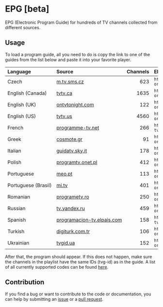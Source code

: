 # EPG [beta]

EPG (Electronic Program Guide) for hundreds of TV channels collected from different sources.

## Usage

To load a program guide, all you need to do is copy the link to one of the guides from the list below and paste it into your favorite player.

<table>
  <thead>
    <tr><th align="left">Language</th><th align="left">Source</th><th align="left">Channels</th><th align="left">EPG</th></tr>
  </thead>
  <tbody>
    <tr><td align="left" nowrap>Czech</td><td align="left" nowrap><a href="https://m.tv.sms.cz/">m.tv.sms.cz</a></td><td align="right">623</td><td align="left" nowrap><code>https://iptv-org.github.io/epg/guides/m.tv.sms.cz.guide.xml</code></td></tr>
    <tr><td align="left" nowrap>English (Canada)</td><td align="left" nowrap><a href="https://www.tvtv.ca/">tvtv.ca</a></td><td align="right">1635</td><td align="left" nowrap><code>https://iptv-org.github.io/epg/guides/tvtv.ca.guide.xml</code></td></tr>
    <tr><td align="left" nowrap>English (UK)</td><td align="left" nowrap><a href="https://www.ontvtonight.com/uk/guide/">ontvtonight.com</a></td><td align="right">122</td><td align="left" nowrap><code>https://iptv-org.github.io/epg/guides/ontvtonight.com.guide.xml</code></td></tr>
    <tr><td align="left" nowrap>English (US)</td><td align="left" nowrap><a href="https://www.tvtv.us/">tvtv.us</a></td><td align="right">4560</td><td align="left" nowrap><code>https://iptv-org.github.io/epg/guides/tvtv.us.guide.xml</code></td></tr>
    <tr><td align="left" nowrap>French</td><td align="left" nowrap><a href="https://www.programme-tv.net/">programme-tv.net</a></td><td align="right">266</td><td align="left" nowrap><code>https://iptv-org.github.io/epg/guides/programme-tv.net.guide.xml</code></td></tr>
    <tr><td align="left" nowrap>Greek</td><td align="left" nowrap><a href="https://www.cosmote.gr/cosmotetv/residential/program">cosmote.gr</a></td><td align="right">91</td><td align="left" nowrap><code>https://iptv-org.github.io/epg/guides/cosmote.gr.guide.xml</code></td></tr>
    <tr><td align="left" nowrap>Italian</td><td align="left" nowrap><a href="https://guidatv.sky.it/canali">guidatv.sky.it</a></td><td align="right">178</td><td align="left" nowrap><code>https://iptv-org.github.io/epg/guides/guidatv.sky.it.guide.xml</code></td></tr>
    <tr><td align="left" nowrap>Polish</td><td align="left" nowrap><a href="https://programtv.onet.pl/">programtv.onet.pl</a></td><td align="right">412</td><td align="left" nowrap><code>https://iptv-org.github.io/epg/guides/programtv.onet.pl.guide.xml</code></td></tr>
    <tr><td align="left" nowrap>Portuguese</td><td align="left" nowrap><a href="https://www.meo.pt/tv/canais-programacao/guia-tv">meo.pt</a></td><td align="right">113</td><td align="left" nowrap><code>https://iptv-org.github.io/epg/guides/meo.pt.guide.xml</code></td></tr>
    <tr><td align="left" nowrap>Portuguese (Brasil)</td><td align="left" nowrap><a href="https://mi.tv/br/programacao">mi.tv</a></td><td align="right">401</td><td align="left" nowrap><code>https://iptv-org.github.io/epg/guides/mi.tv.guide.xml</code></td></tr>
    <tr><td align="left" nowrap>Romanian</td><td align="left" nowrap><a href="https://www.programetv.ro/posturi-tv/toate/">programetv.ro</a></td><td align="right">250</td><td align="left" nowrap><code>https://iptv-org.github.io/epg/guides/programetv.ro.guide.xml</code></td></tr>
    <tr><td align="left" nowrap>Russian</td><td align="left" nowrap><a href="https://tv.yandex.ru/">tv.yandex.ru</a></td><td align="right">459</td><td align="left" nowrap><code>https://iptv-org.github.io/epg/guides/tv.yandex.ru.guide.xml</code></td></tr>
    <tr><td align="left" nowrap>Spanish</td><td align="left" nowrap><a href="https://programacion-tv.elpais.com/">programacion-tv.elpais.com</a></td><td align="right">158</td><td align="left" nowrap><code>https://iptv-org.github.io/epg/guides/programacion-tv.elpais.com.guide.xml</code></td></tr>
    <tr><td align="left" nowrap>Turkish</td><td align="left" nowrap><a href="https://www.digiturk.com.tr/yayin-akisi">digiturk.com.tr</a></td><td align="right">106</td><td align="left" nowrap><code>https://iptv-org.github.io/epg/guides/digiturk.com.tr.guide.xml</code></td></tr>
    <tr><td align="left" nowrap>Ukrainian</td><td align="left" nowrap><a href="https://tvgid.ua/">tvgid.ua</a></td><td align="right">152</td><td align="left" nowrap><code>https://iptv-org.github.io/epg/guides/tvgid.ua.guide.xml</code></td></tr>
  </tbody>
</table>

After that, the program should appear. If this does not happen, make sure the channels in the playlist have the same IDs (tvg-id) as in the guide. A list of all currently supported codes can be found [here](codes.csv).

## Contribution

If you find a bug or want to contribute to the code or documentation, you can help by submitting an [issue](https://github.com/iptv-org/epg/issues) or a [pull request](https://github.com/iptv-org/epg/pulls).
